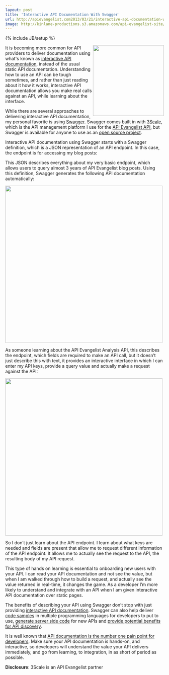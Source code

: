 ```yaml
---
layout: post
title: 'Interactive API Documentation With Swagger'
url: http://apievangelist.com2013/03/21/interactive-api-documentation-with-swagger/
image: http://kinlane-productions.s3.amazonaws.com/api-evangelist-site/blog/reverb-for-developers-swagger.png
---
```

{% include JB/setup %}
<p>
     <a title="Swagger " href="https://developers.helloreverb.com/swagger/"><img src="https://s3.amazonaws.com/kinlane-productions/api-evangelist/swagger/reverb-for-developers-swagger.png"  width="225" align="right" /></a>
</p>
<p>
     It is becoming more common for API providers to deliver documentation using what's known as <a title="interactive API documentation" href="/buildingblocks/interactive_documentation.php">interactive API documentation</a>, instead of the usual static API documentation. Understanding how to use an API can be tough sometimes, and rather than just reading about it how it works, interactive API documentation allows you make real calls against an API, while learning about the interface.
</p>
<p>
     While there are several approaches to delivering interactive API documentation, my personal favorite is using <a title="Swagger " href="https://developers.helloreverb.com/swagger/">Swagger</a>. Swagger comes built in with <a title="3Scale" href="http://3scale.net">3Scale</a>, which is the API management platform I use for the <a href="https://apievangelist.3scale.net/">API Evangelist API</a>, but Swagger is available for anyone to use as an <a href="https://github.com/wordnik/swagger-core/wiki">open source project</a>.
</p>
<p>
     Interactive API documentation using Swagger starts with a Swagger definition, which is a JSON representation of an API endpoint. In this case, the endpoint is for accessing my blog posts:
</p>
<p>
     This JSON describes everything about my very basic endpoint, which allows users to query almost 3 years of API Evangelist blog posts. Using this definition, Swagger generates the following API documentation automatically:
</p>
<p>
     <img src="https://s3.amazonaws.com/kinlane-productions/api-evangelist/swagger/swagger-interactive-documentation-1.png"  width="500" />
</p>
<p>
     As someone learning about the API Evangelist Analysis API, this describes the endpoint, which fields are required to make an API call, but it doesn’t just describe this with text, it provides an interactive interface in which I can enter my API keys, provide a query value and actually make a request against the API:
</p>
<p>
     <img src="https://s3.amazonaws.com/kinlane-productions/api-evangelist/swagger/swagger-interactive-documentation-2.png"  width="500" />
</p>
<p>
     So I don’t just learn about the API endpoint. I learn about what keys are needed and fields are present that allow me to request different information of the API endpoint. It allows me to actually see the request to the API, the resulting body of my API request.
</p>
<p>
     This type of hands on learning is essential to onboarding new users with your API. I can read your API documentation and not see the value, but when I am walked through how to build a request, and actually see the value returned in real-time, it changes the game. As a developer I’m more likely to understand and integrate with an API when I am given interactive API documentation over static pages.
</p>
<p>
     The benefits of describing your API using Swagger don’t stop with just providing <a href="https://github.com/wordnik/swagger-ui">interactive API documentation</a>. Swagger can also help deliver <a href="https://github.com/wordnik/swagger-codegen">code samples</a> in multiple programming languages for developers to put to use, <a href="https://github.com/wordnik/swagger-core">generate server side code</a> for new APIs and <a href="/2011/11/09/can-swagger-deliver-a-restful-api-discovery-service/">provide potential benefits for API discovery</a>.
</p>
<p>
     It is well known that <a href="http://blog.programmableweb.com/2010/08/12/web-api-documentation-best-practices/">API documentation is the number one pain point for developers</a>. Make sure your API documentation is hands-on, and interactive, so developers will understand the value your API delivers immediately, and go from learning, to integration, in as short of period as possible.
</p>
<p>
     <strong>Disclosure</strong>: 3Scale is an API Evangelist partner
</p>
